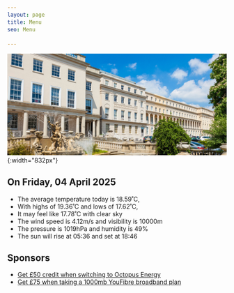 ```yaml
---
layout: page
title: Menu
seo: Menu

---
```


![Logo](/images/logo.jpg){:width="832px"}

<!-- weather_marker starts -->
## On Friday, 04 April 2025

- The average temperature today is 18.59˚C,
- With highs of 19.36˚C and lows of 17.62˚C,
- It may feel like 17.78˚C with clear sky
- The wind speed is 4.12m/s and visibility is 10000m
- The pressure is 1019hPa and humidity is 49%
- The sun will rise at 05:36 and set at 18:46

<!-- weather_marker ends -->

## Sponsors

- [Get £50 credit when switching to Octopus Energy](https://bit.ly/3oD1nnS)
- [Get £75 when taking a 1000mb YouFibre broadband plan](https://aklam.io/91zWhU?)



